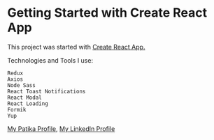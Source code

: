 # Getting Started with Create React App
This project was started with [Create React App.](https://github.com/facebook/create-react-app)

Technologies and Tools I use:
```
Redux
Axios
Node Sass
React Toast Notifications
React Modal
React Loading
Formik 
Yup
```

[My Patika Profile](https://app.patika.dev/ebrutezel),
[My LinkedIn Profile](https://www.linkedin.com/in/ebru-tezel-a70298105/)
